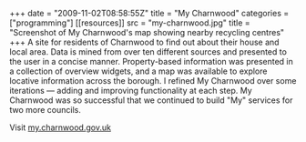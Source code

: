 +++
date = "2009-11-02T08:58:55Z"
title = "My Charnwood"
categories = ["programming"]
[[resources]]
  src = "my-charnwood.jpg"
  title = "Screenshot of My Charnwood's map showing nearby recycling centres"
+++
A site for residents of Charnwood to find out about their house and local area. Data is mined from over ten different sources and presented to the user in a concise manner. Property-based information was presented in a collection of overview widgets, and a map was available to explore locative information across the borough.  I refined My Charnwood over some iterations &mdash; adding and improving functionality at each step. My Charnwood was so successful that we continued to build "My" services for two more councils.

Visit [my.charnwood.gov.uk](http://my.charnwood.gov.uk/)
